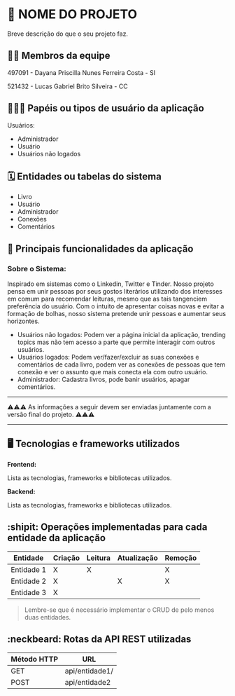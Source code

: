 # :checkered_flag: NOME DO PROJETO

Breve descrição do que o seu projeto faz.

## :technologist: Membros da equipe

497091 - Dayana Priscilla Nunes Ferreira Costa - SI

521432 - Lucas Gabriel Brito Silveira - CC
## :people_holding_hands: Papéis ou tipos de usuário da aplicação

Usuários:

- Administrador 
- Usuário
- Usuários não logados

## :spiral_calendar: Entidades ou tabelas do sistema

- Livro
- Usuário
- Administrador
- Conexões
- Comentários

## :triangular_flag_on_post:	 Principais funcionalidades da aplicação
 ### Sobre o Sistema:
 
Inspirado em sistemas como o Linkedin, Twitter e Tinder. Nosso projeto pensa em unir pessoas por seus gostos literários utilizando dos interesses em comum para recomendar leituras, mesmo que as tais tangenciem preferência do usuário. Com o intuito de apresentar coisas novas e evitar a formação de bolhas, nosso sistema pretende unir pessoas e aumentar seus horizontes.


- Usuários não logados: Podem ver a página inicial da aplicação, trending topics mas não tem acesso a parte que permite interagir com outros usuários.
- Usuários logados: Podem ver/fazer/excluir as suas conexões e comentários de cada livro, podem ver as conexões de pessoas que tem conexão e ver o assunto que mais conecta ela com outro usuário.
- Administrador: Cadastra livros, pode banir usuários, apagar comentários.



----

:warning::warning::warning: As informações a seguir devem ser enviadas juntamente com a versão final do projeto. :warning::warning::warning:


----

## :desktop_computer: Tecnologias e frameworks utilizados

**Frontend:**

Lista as tecnologias, frameworks e bibliotecas utilizados.

**Backend:**

Lista as tecnologias, frameworks e bibliotecas utilizados.


## :shipit: Operações implementadas para cada entidade da aplicação


| Entidade| Criação | Leitura | Atualização | Remoção |
| --- | --- | --- | --- | --- |
| Entidade 1 | X |  X  |  | X |
| Entidade 2 | X |    |  X | X |
| Entidade 3 | X |    |  |  |

> Lembre-se que é necessário implementar o CRUD de pelo menos duas entidades.

## :neckbeard: Rotas da API REST utilizadas

| Método HTTP | URL |
| --- | --- |
| GET | api/entidade1/|
| POST | api/entidade2 |
